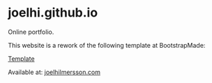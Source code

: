 # joelhi.github.io
Online portfolio.

This website is a rework of the following template at BootstrapMade:

[Template](https://bootstrapmade.com/myportfolio-bootstrap-portfolio-website-template/)

Available at:
[joelhilmersson.com](https://joelhilmersson.com/)
